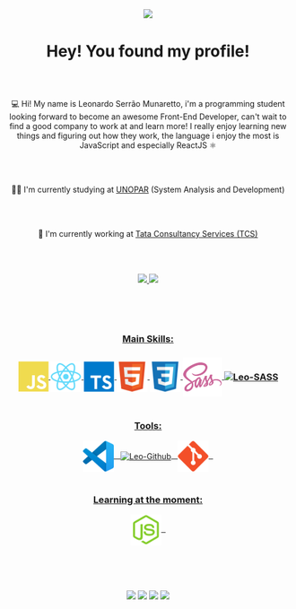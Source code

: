 <div align="center">
  <img src="https://pa1.narvii.com/6515/afa56798f0a615935f2ce5cf26aabf3374020f0f_hq.gif">
</div>

<div align="center">
  <h1>Hey! You found my profile!</h1>
</div>

<br>
<br>

<div align="center">
  <p> 💻 Hi! My name is Leonardo Serrão Munaretto, i'm a programming student looking forward to become an awesome Front-End Developer, can't wait to find a good company to work at and learn more! I really enjoy learning new things and figuring out how they work, the language i enjoy the most is JavaScript and especially ReactJS ⚛</p>
  
  <br>
  <br>
  
  <p> 👨‍🎓 I'm currently studying at <a href="https://www.unopar.com.br/" target="_blank">UNOPAR<a/> (System Analysis and Development)</p>
  
  <br>
  <br>
  
  <p> 💼 I'm currently working at <a href="https://www.tcs.com/" target="_blank">Tata Consultancy Services (TCS)<a/></p>
</div>

##

<div align="center">
  
  <br>
  <br>
  
  <a href="https://github.com/leo-serrao">
  <img height="160em" src="https://github-readme-stats.vercel.app/api?username=leo-serrao&show_icons=true&theme=tokyonight&include_all_commits=true&count_private=true"/>
  <img height="160em" src="https://github-readme-stats.vercel.app/api/top-langs/?username=leo-serrao&layout=compact&langs_count=7&theme=tokyonight"/>
  
  <br>
  <br>
    
  ##
    
  <br>
  
    
  <h3> Main Skills: <h3>
  <img align="center" alt="Leo-Js" style="height: 55px; widht: 55px" src="https://raw.githubusercontent.com/devicons/devicon/1119b9f84c0290e0f0b38982099a2bd027a48bf1/icons/javascript/javascript-plain.svg">
  <img align="center" alt="Leo-React" style="height: 55px; widht: 55px" src="https://raw.githubusercontent.com/devicons/devicon/1119b9f84c0290e0f0b38982099a2bd027a48bf1/icons/react/react-original.svg">
  <img align="center" alt="Leo-TypeScript" style="height: 55px; widht: 55px" src="https://raw.githubusercontent.com/devicons/devicon/1119b9f84c0290e0f0b38982099a2bd027a48bf1/icons/typescript/typescript-original.svg">
  <img align="center" alt="Leo-HTML" style="height: 55px; widht: 55px" src="https://raw.githubusercontent.com/devicons/devicon/1119b9f84c0290e0f0b38982099a2bd027a48bf1/icons/html5/html5-original.svg">
  <img align="center" alt="Leo-CSS" style="height: 55px; widht: 55px" src="https://raw.githubusercontent.com/devicons/devicon/1119b9f84c0290e0f0b38982099a2bd027a48bf1/icons/css3/css3-original.svg"> 
  <img align="center" alt="Leo-SASS" style="height: 70px; widht: 70px" src="https://raw.githubusercontent.com/devicons/devicon/1119b9f84c0290e0f0b38982099a2bd027a48bf1/icons/sass/sass-original.svg">  
  <img align="center" alt="Leo-SASS" style="height: 70px; widht: 70px" src="https://styled-components.com/logo.png">  
    

    
  <br>
  <br>

  <h3> Tools: </h3>
  <img align="center" alt="Leo-VS-Code" style="height: 55px; widht: 55px" src="https://raw.githubusercontent.com/devicons/devicon/1119b9f84c0290e0f0b38982099a2bd027a48bf1/icons/vscode/vscode-original.svg"> &nbsp
  <img align="center" alt="Leo-Github" style="height: 55px; widht: 55px" src="https://www.iconsdb.com/icons/preview/white/github-11-xxl.png"> &nbsp
  <img align="center" alt="Leo-Git" style="height: 55px; widht: 55px" src="https://raw.githubusercontent.com/devicons/devicon/1119b9f84c0290e0f0b38982099a2bd027a48bf1/icons/git/git-original.svg"> &nbsp

  
  <br>
  <br>

  <h3> Learning at the moment: </h3>
  <img align="center" alt="Leo-NodeJS" style="height: 55px; widht: 55px" src="https://raw.githubusercontent.com/devicons/devicon/1119b9f84c0290e0f0b38982099a2bd027a48bf1/icons/nodejs/nodejs-original.svg"> &nbsp
   
   

  
  <br>
  <br>
    
</div>
 
  ##
    
  <br>
  <br>
  
  <div align="center"> 
  <a href="https://www.linkedin.com/in/leonardo-serrão-171332104/" target="_blank"><img src="https://img.shields.io/badge/-LinkedIn-%230077B5?style=for-the-badge&logo=linkedin&logoColor=white" target="_blank" rel="noopener noreferrer"></a>
  <a href = "mailto:leoserraom@gmail.com"><img src="https://img.shields.io/badge/-Gmail-%23333?style=for-the-badge&logo=gmail&logoColor=white" target="_blank" rel="noopener noreferrer"></a> 
  <a href="https://api.whatsapp.com/send?phone=5517991823655&text=Olá!%20Vi%20seu%20GitHub!" target="_blank"><img src="https://img.shields.io/badge/WhatsApp-25D366?style=for-the-badge&logo=whatsapp&logoColor=white" target="_blank" rel="noopener noreferrer"></a> 
  <a href="https://instagram.com/leoserraom" target="_blank"><img src="https://img.shields.io/badge/-Instagram-%23E4405F?style=for-the-badge&logo=instagram&logoColor=white" target="_blank" rel="noopener noreferrer"></a>

  </div>
